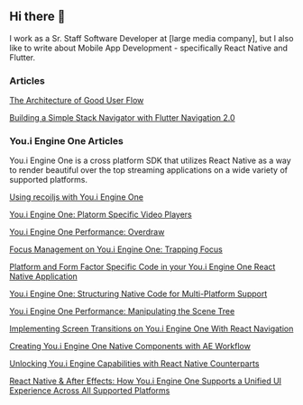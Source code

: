 ## Hi there 👋

I work as a Sr. Staff Software Developer at [large media company], but I also like to write about Mobile App Development - specifically React Native and Flutter.

### Articles

[The Architecture of Good User Flow](https://johnwcassidy.medium.com/the-architecture-of-good-user-flow-6d658c6e3111)

[Building a Simple Stack Navigator with Flutter Navigation 2.0](https://johnwcassidy.medium.com/building-a-simple-stack-navigator-with-flutter-navigation-2-0-f11b55b71520)

### You.i Engine One Articles

You.i Engine One is a cross platform SDK that utilizes React Native as a way to render beautiful over the top streaming applications on a wide variety of supported platforms.

[Using recoiljs with You.i Engine One](https://johnwcassidy.medium.com/using-recoil-with-you-i-engine-one-d5454eb0db96)

[You.i Engine One: Platorm Specific Video Players](https://johnwcassidy.medium.com/you-i-engine-one-platform-player-implementations-e7247c19ddab)

[You.i Engine One Performance: Overdraw](https://medium.com/@johnwcassidy/you-i-engine-one-performance-overdraw-7c7c0d9f854e?source=friends_link&sk=deafdfd8f271678de54994726476b3b3)

[Focus Management on You.i Engine One: Trapping Focus](https://medium.com/@johnwcassidy/focus-management-on-you-i-engine-one-trapping-focus-5133cda8c4bc?source=friends_link&sk=9bb2d7221cb506e6ae31d192397187db)

[Platform and Form Factor Specific Code in your You.i Engine One React Native Application](https://medium.com/@johnwcassidy/considering-platform-and-factor-factor-in-your-you-i-engine-one-react-native-code-1f09a795be7b)

[You.i Engine One: Structuring Native Code for Multi-Platform Support](https://medium.com/@johnwcassidy/you-i-engine-one-structuring-native-code-for-multi-platform-support-14706f2cca9e?source=friends_link&sk=c8afb5b726e3210e3a96f809a360ae06)

[You.i Engine One Performance: Manipulating the Scene Tree](https://medium.com/@johnwcassidy/you-i-engine-one-performance-manipulating-the-scene-tree-e6721eeb50d9?source=friends_link&sk=f1fc86b2774dca033da39e2c59d9e709)

[Implementing Screen Transitions on You.i Engine One With React Navigation](https://medium.com/@johnwcassidy/implementing-screen-transitions-on-you-i-engine-one-with-react-navigation-eaa5cdfe4b95)

[Creating You.i Engine One Native Components with AE Workflow](https://medium.com/@johnwcassidy/creating-you-i-engine-one-native-components-with-ae-workflow-5fe4b4242fb7)

[Unlocking You.i Engine Capabilities with React Native Counterparts](https://medium.com/@johnwcassidy/unlocking-you-i-engine-capabilities-with-react-native-counterparts-21a0156ff870)

[React Native & After Effects: How You.i Engine One Supports a Unified UI Experience Across All Supported Platforms](https://medium.com/@johnwcassidy/react-native-after-effects-workflow-and-you-i-engine-one-71730026e7c3)
